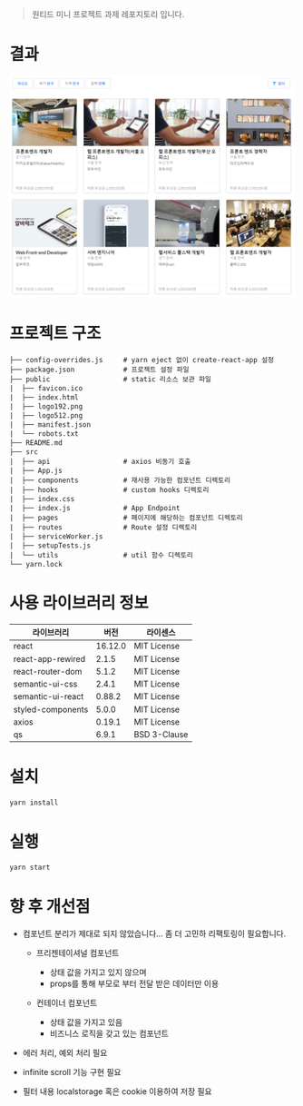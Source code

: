 > 원티드 미니 프로젝트 과제 레포지토리 입니다.

# 결과

![result](./result.PNG)

# 프로젝트 구조

```
├── config-overrides.js     # yarn eject 없이 create-react-app 설정
├── package.json            # 프로젝트 설정 파일
├── public                  # static 리소스 보관 파일
|  ├── favicon.ico
|  ├── index.html
|  ├── logo192.png
|  ├── logo512.png
|  ├── manifest.json
|  └── robots.txt
├── README.md
├── src
|  ├── api                  # axios 비동기 호출
|  ├── App.js
|  ├── components           # 재사용 가능한 컴포넌트 디렉토리
|  ├── hooks                # custom hooks 디렉토리
|  ├── index.css
|  ├── index.js             # App Endpoint
|  ├── pages                # 페이지에 해당하는 컴포넌트 디렉토리
|  ├── routes               # Route 설정 디렉토리
|  ├── serviceWorker.js
|  ├── setupTests.js
|  └── utils                # util 함수 디렉토리
└── yarn.lock
```

# 사용 라이브러리 정보

| 라이브러리        | 버전    | 라이센스     |
| ----------------- | ------- | ------------ |
| react             | 16.12.0 | MIT License  |
| react-app-rewired | 2.1.5   | MIT License  |
| react-router-dom  | 5.1.2   | MIT License  |
| semantic-ui-css   | 2.4.1   | MIT License  |
| semantic-ui-react | 0.88.2  | MIT License  |
| styled-components | 5.0.0   | MIT License  |
| axios             | 0.19.1  | MIT License  |
| qs                | 6.9.1   | BSD 3-Clause |

# 설치

```bash
yarn install
```

# 실행

```bash
yarn start
```

# 향 후 개선점

- 컴포넌트 분리가 제대로 되지 않았습니다... 좀 더 고민하 리팩토링이 필요합니다.

  - 프리젠테이셔널 컴포넌트

    - 상태 값을 가지고 있지 않으며
    - props를 통해 부모로 부터 전달 받은 데이터만 이용

  - 컨테이너 컴포넌트
    - 상태 값을 가지고 있음
    - 비즈니스 로직을 갖고 있는 컴포넌트

- 에러 처리, 예외 처리 필요
- infinite scroll 기능 구현 필요
- 필터 내용 localstorage 혹은 cookie 이용하여 저장 필요
